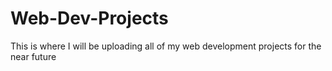# Web-Dev-Projects
This is where I will be uploading all of my web development projects for the near future 
